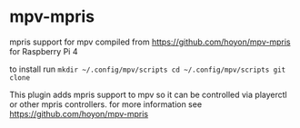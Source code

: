 # mpv-mpris
mpris support for mpv
compiled from https://github.com/hoyon/mpv-mpris for Raspberry Pi 4

to install run 
`mkdir ~/.config/mpv/scripts
 cd ~/.config/mpv/scripts
 git clone `
 
This plugin adds mpris support to mpv so it can be controlled via playerctl or other mpris controllers.
for more information see https://github.com/hoyon/mpv-mpris

